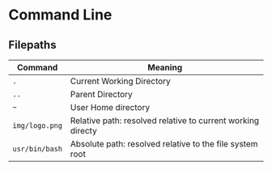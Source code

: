 # Command Line

## Filepaths

| Command        | Meaning                                                     |
| -------------- | ----------------------------------------------------------- |
| `.`            | Current Working Directory                                   |
| `..`           | Parent Directory                                            |
| `~`            | User Home directory                                         |
| `img/logo.png` | Relative path: resolved relative to current working directy |
| `usr/bin/bash` | Absolute path: resolved relative to the file system root    |
